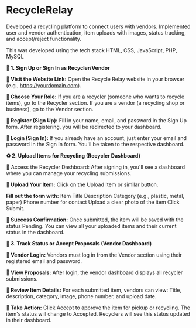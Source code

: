 # RecycleRelay
Developed a recycling platform to connect users with vendors. Implemented user and vendor authentication, item uploads with images, status tracking, and accept/reject functionality.

This was developed using the tech stack HTML, CSS, JavaScript, PHP, MySQL 


**👤 1. Sign Up or Sign In as Recycler/Vendor**

**🔹 Visit the Website Link:**
Open the Recycle Relay website in your browser (e.g., https://yourdomain.com).

**🔹 Choose Your Role:**
If you are a recycler (someone who wants to recycle items), go to the Recycler section.
If you are a vendor (a recycling shop or business), go to the Vendor section.

**🔹 Register (Sign Up):**
Fill in your name, email, and password in the Sign Up form.
After registering, you will be redirected to your dashboard.

**🔹 Login (Sign In):**
If you already have an account, just enter your email and password in the Sign In form.
You'll be taken to the respective dashboard.

**♻️ 2. Upload Items for Recycling (Recycler Dashboard)**

🔹 Access the Recycler Dashboard:
After signing in, you'll see a dashboard where you can manage your recycling submissions.

**🔹 Upload Your Item:**
Click on the Upload Item or similar button.

**Fill out the form with:**
Item Title
Description
Category (e.g., plastic, metal, paper)
Phone number for contact
Upload a clear photo of the item
Click Submit.

**🔹 Success Confirmation:**
Once submitted, the item will be saved with the status Pending.
You can view all your uploaded items and their current status in the dashboard.

**🛒 3. Track Status or Accept Proposals (Vendor Dashboard)**

**🔹 Vendor Login:**
Vendors must log in from the Vendor section using their registered email and password.

**🔹 View Proposals:**
After login, the vendor dashboard displays all recycler submissions.

**🔹 Review Item Details:**
For each submitted item, vendors can view:
Title, description, category, image, phone number, and upload date.

**🔹 Take Action:**
Click Accept to approve the item for pickup or recycling.
The item's status will change to Accepted.
Recyclers will see this status updated in their dashboard.
